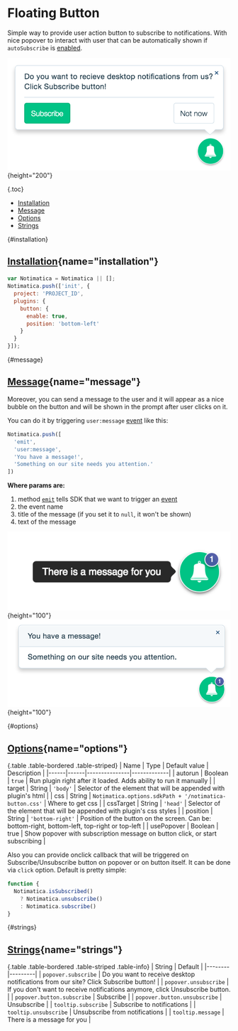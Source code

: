 # Floating Button

Simple way to provide user action button to subscribe to notifications. With nice popover to interact with user that can be automatically shown if `autoSubscribe` is [enabled](/docs/examples).

![floating button](/static/floating-button.png "Floating button"){height="200"}

{.toc}
* [Installation](#installation)
* [Message](#message)
* [Options](#options)
* [Strings](#strings)

{#installation}
## [Installation](#installation){name="installation"}

```javascript
var Notimatica = Notimatica || [];
Notimatica.push(['init', {
  project: 'PROJECT_ID',
  plugins: {
    button: {
      enable: true,
      position: 'bottom-left'
    }
  }
}]);
```

{#message}
## [Message](#message){name="message"}

Moreover, you can send a message to the user and it will appear as a nice bubble on the button and will be shown in the prompt after user clicks on it.

You can do it by triggering `user:message` [event](/docs/sdk-events) like this:

```javascript
Notimatica.push([
  'emit',
  'user:message',
  'You have a message!',
  'Something on our site needs you attention.'
])
```

**Where params are:**
  1. method [`emit`](/docs/sdk-api#emit) tells SDK that we want to trigger an [event](/docs/sdk-events)
  1. the event name
  1. title of the message (if you set it to `null`, it won't be shown)
  1. text of the message

![new message](/static/new-message.png "New message"){height="100"}
![show message](/static/show-message.png "Show message"){height="100"}


{#options}
## [Options](#options){name="options"}

{.table .table-bordered .table-striped}
| Name | Type | Default value | Description |
|------|------|---------------|-------------|
| autorun | Boolean | `true` | Run plugin right after it loaded. Adds ability to run it manually |
| target | String | `'body'` | Selector of the element that will be appended with plugin's html |
| css | String | `Notimatica.options.sdkPath + '/notimatica-button.css'` | Where to get css |
| cssTarget | String | `'head'` | Selector of the element that will be appended with plugin's css styles |
| position | String | `'bottom-right'` | Position of the button on the screen. Can be: bottom-right, bottom-left, top-right or top-left |
| usePopover | Boolean | true | Show popover with subscription message on button click, or start subscribing |

Also you can provide onclick callback that will be triggered on Subscribe/Unsubscribe button on popover or on button itself. It can be done via `click` option. Default is pretty simple:

```javascript
function {
  Notimatica.isSubscribed()
    ? Notimatica.unsubscribe()
    : Notimatica.subscribe()
}
```

{#strings}
## [Strings](#strings){name="strings"}

{.table .table-bordered .table-striped .table-info}
| String | Default |
|--------|---------|
| `popover.subscribe` | Do you want to receive desktop notifications from our site? Click Subscribe button! |
| `popover.unsubscribe` | If you don't want to receive notifications anymore, click Unsubscribe button. |
| `popover.button.subscribe` | Subscribe |
| `popover.button.unsubscribe` | Unsubscribe |
| `tooltip.subscribe` | Subscribe to notifications |
| `tooltip.unsubscribe` | Unsubscribe from notifications |
| `tooltip.message` | There is a message for you |
